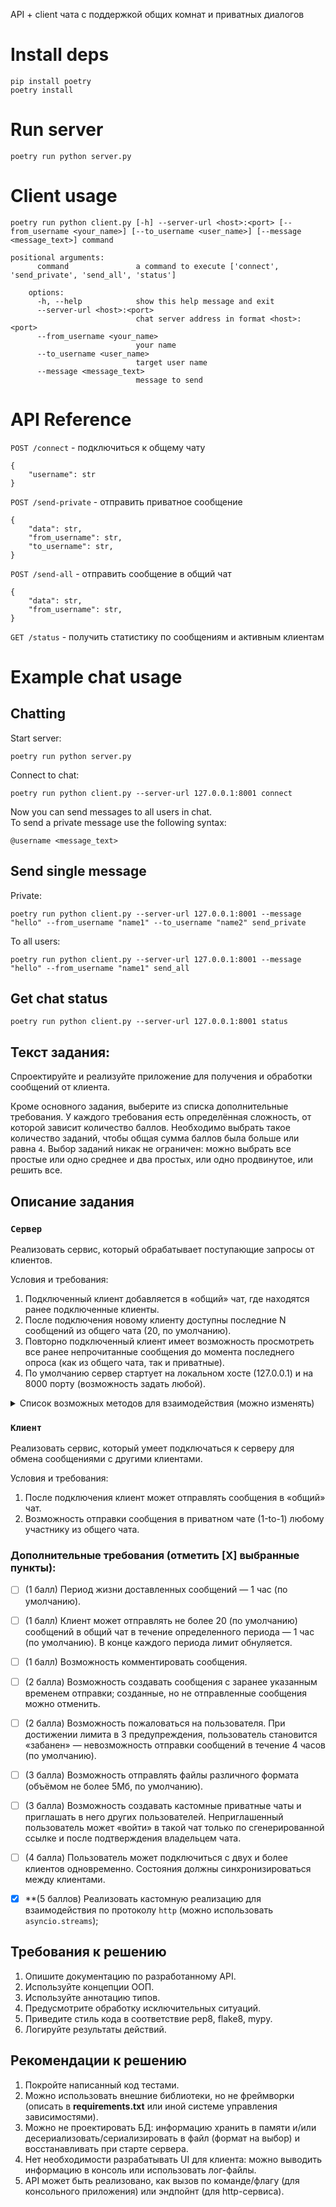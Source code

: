 API + client чата с поддержкой общих комнат и приватных диалогов

# Install deps

    pip install poetry
    poetry install

# Run server

    poetry run python server.py

# Client usage

    poetry run python client.py [-h] --server-url <host>:<port> [--from_username <your_name>] [--to_username <user_name>] [--message <message_text>] command

```
positional arguments:                                                                                                                        
      command               a command to execute ['connect', 'send_private', 'send_all', 'status']                                               
                                                                                                                                                 
    options:                                                                                                                                     
      -h, --help            show this help message and exit                                                                                      
      --server-url <host>:<port>                                                                                                                 
                            chat server address in format <host>:<port>                                                                          
      --from_username <your_name>                                                                                                                
                            your name                                                                                                      
      --to_username <user_name>
                            target user name
      --message <message_text>
                            message to send
```

# API Reference

```POST /connect``` - подключиться к общему чату  
```
{
    "username": str
}
```
```POST /send-private``` - отправить приватное сообщение  
```
{
    "data": str, 
    "from_username": str, 
    "to_username": str,
}
```
```POST /send-all``` - отправить сообщение в общий чат  
```
{
    "data": str, 
    "from_username": str, 
}
```
```GET /status``` - получить статистику по сообщениям и активным клиентам  

# Example chat usage
## Chatting

Start server:  

    poetry run python server.py

Connect to chat:  

    poetry run python client.py --server-url 127.0.0.1:8001 connect

Now you can send messages to all users in chat.  
To send a private message use the following syntax:

    @username <message_text>

## Send single message

Private:

    poetry run python client.py --server-url 127.0.0.1:8001 --message "hello" --from_username "name1" --to_username "name2" send_private

To all users:

    poetry run python client.py --server-url 127.0.0.1:8001 --message "hello" --from_username "name1" send_all



## Get chat status

    poetry run python client.py --server-url 127.0.0.1:8001 status 


## Текст задания:

Спроектируйте и реализуйте приложение для получения и обработки сообщений от клиента.

Кроме основного задания, выберите из списка дополнительные требования. У каждого требования есть определённая сложность, от которой зависит количество баллов. Необходимо выбрать такое количество заданий, чтобы общая сумма баллов была больше или равна `4`. Выбор заданий никак не ограничен: можно выбрать все простые или одно среднее и два простых, или одно продвинутое, или решить все.

## Описание задания

### `Сервер`

Реализовать сервис, который обрабатывает поступающие запросы от клиентов.

Условия и требования:
1. Подключенный клиент добавляется в «общий» чат, где находятся ранее подключенные клиенты.
2. После подключения новому клиенту доступны последние N cообщений из общего чата (20, по умолчанию).
3. Повторно подключенный клиент имеет возможность просмотреть все ранее непрочитанные сообщения до момента последнего опроса (как из общего чата, так и приватные).
4. По умолчанию сервер стартует на локальном хосте (127.0.0.1) и на 8000 порту (возможность задать любой).

<details>
<summary> Список возможных методов для взаимодействия (можно изменять) </summary>

1. Подключиться к общему чату.

```python
POST /connect
```

2. Получить статус и информацию о чатах.

```python
GET /status
```

3. Отправить сообщение в общий чат или определенному пользователю в приватный чат.

```python
POST /send
```
</details>


### `Клиент`

Реализовать сервис, который умеет подключаться к серверу для обмена сообщениями с другими клиентами.

Условия и требования:
1. После подключения клиент может отправлять сообщения в «общий» чат.
2. Возможность отправки сообщения в приватном чате (1-to-1) любому участнику из общего чата.


### Дополнительные требования (отметить [Х] выбранные пункты):

- [ ] (1 балл) Период жизни доставленных сообщений — 1 час (по умолчанию).
- [ ] (1 балл) Клиент может отправлять не более 20 (по умолчанию) сообщений в общий чат в течение определенного периода — 1 час (по умолчанию). В конце каждого периода лимит обнуляется.
- [ ] (1 балл) Возможность комментировать сообщения.
- [ ] (2 балла) Возможность создавать сообщения с заранее указанным временем отправки; созданные, но не отправленные сообщения можно отменить.
- [ ] (2 балла) Возможность пожаловаться на пользователя. При достижении лимита в 3 предупреждения, пользователь становится «забанен» — невозможность отправки сообщений в течение 4 часов (по умолчанию).
- [ ] (3 балла) Возможность отправлять файлы различного формата (объёмом не более 5Мб, по умолчанию).
- [ ] (3 балла) Возможность создавать кастомные приватные чаты и приглашать в него других пользователей. Неприглашенный пользователь может «войти» в такой чат только по сгенерированной ссылке и после подтверждения владельцем чата. 
- [ ] (4 балла) Пользователь может подключиться с двух и более клиентов одновременно. Состояния должны синхронизироваться между клиентами.
- [x] **(5 баллов) Реализовать кастомную реализацию для взаимодействия по протоколу `http` (можно использовать `asyncio.streams`);


## Требования к решению

1. Опишите документацию по разработанному API.
2. Используйте концепции ООП.
3. Используйте аннотацию типов.
4. Предусмотрите обработку исключительных ситуаций.
5. Приведите стиль кода в соответствие pep8, flake8, mypy.
6. Логируйте результаты действий.


## Рекомендации к решению

1. Покройте написанный код тестами.
2. Можно использовать внешние библиотеки, но не фреймворки (описать в **requirements.txt** или иной системе управления зависимостями).
3. Можно не проектировать БД: информацию хранить в памяти и/или десериализовать/сериализировать в файл (формат на выбор) и восстанавливать при старте сервера.
4. Нет необходимости разрабатывать UI для клиента: можно выводить информацию в консоль или использовать лог-файлы.
5. API может быть реализовано, как вызов по команде/флагу (для консольного приложения) или эндпойнт (для http-сервиса).
